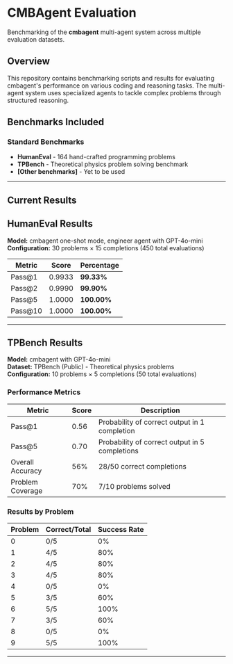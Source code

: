 # CMBAgent Evaluation

Benchmarking of the **cmbagent** multi-agent system across multiple evaluation datasets.

## Overview

This repository contains benchmarking scripts and results for evaluating cmbagent's performance on various coding and reasoning tasks. The multi-agent system uses specialized agents to tackle complex problems through structured reasoning.

## Benchmarks Included

### Standard Benchmarks
- **HumanEval** - 164 hand-crafted programming problems
- **TPBench** - Theoretical physics problem solving benchmark
- **[Other benchmarks]** - Yet to be used

---

## Current Results

## HumanEval Results

**Model:** cmbagent one-shot mode, engineer agent with GPT-4o-mini  
**Configuration:** 30 problems × 15 completions (450 total evaluations)

| Metric | Score | Percentage |
|--------|-------|------------|
| Pass@1 | 0.9933 | **99.33%** |
| Pass@2 | 0.9990 | **99.90%** |
| Pass@5 | 1.0000 | **100.00%** |
| Pass@10 | 1.0000 | **100.00%** |

---

## TPBench Results

**Model:** cmbagent with GPT-4o-mini  
**Dataset:** TPBench (Public) - Theoretical physics problems  
**Configuration:** 10 problems × 5 completions (50 total evaluations)

### Performance Metrics
| Metric | Score | Description |
|--------|-------|-------------|
| Pass@1 | 0.56 | Probability of correct output in 1 completion |
| Pass@5 | 0.70 | Probability of correct output in 5 completions |
| Overall Accuracy | 56% | 28/50 correct completions |
| Problem Coverage | 70% | 7/10 problems solved |

### Results by Problem
| Problem | Correct/Total | Success Rate |
|---------|---------------|--------------|
| 0 | 0/5 | 0% |
| 1 | 4/5 | 80% |
| 2 | 4/5 | 80% |
| 3 | 4/5 | 80% |
| 4 | 0/5 | 0% |
| 5 | 3/5 | 60% |
| 6 | 5/5 | 100% |
| 7 | 3/5 | 60% |
| 8 | 0/5 | 0% |
| 9 | 5/5 | 100% |

---
